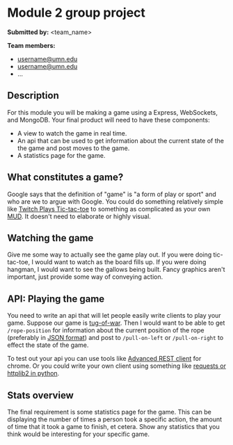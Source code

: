 # Module 2 group project #
__Submitted by:__ <team_name>

__Team members:__

- username@umn.edu
- username@umn.edu
- ...

## Description ##
For this module you will be making a game using a Express, WebSockets, and
MongoDB. Your final product will need to have these components:

- A view to watch the game in real time.
- An api that can be used to get information about the current state of the
  the game and post moves to the game.
- A statistics page for the game.

## What constitutes a game? ##
Google says that the definition of "game" is "a form of play or sport" and who
are we to argue with Google. You could do something relatively simple like
[Twitch Plays Tic-tac-toe](https://en.wikipedia.org/wiki/Twitch_Plays_Pok%C3%A9mon)
to something as complicated as your own
[MUD](https://en.wikipedia.org/wiki/MUD). It doesn't need to elaborate or
highly visual.

## Watching the game ##
Give me some way to actually see the game play out. If you were doing
tic-tac-toe, I would want to watch as the board fills up. If you were doing
hangman, I would want to see the gallows being built. Fancy graphics aren't
important, just provide some way of conveying action.

## API: Playing the game ##
You need to write an api that will let people easily write clients to play your
game. Suppose our game is [tug-of-war](https://en.wikipedia.org/wiki/Tug_of_war).
Then I would want to be able to get `/rope-position` for information about the
current position of the rope (preferably in
[JSON format](https://en.wikipedia.org/wiki/JSON)) and post to `/pull-on-left`
or `/pull-on-right` to effect the state of the game.

To test out your api you can use tools like
[Advanced REST client](https://chrome.google.com/webstore/detail/advanced-rest-client/hgmloofddffdnphfgcellkdfbfbjeloo?hl=en-US)
for chrome. Or you could write your own client using something like
[requests or httplib2 in python](http://stackoverflow.com/questions/4476373/simple-url-get-post-function-in-python).

## Stats overview ##
The final requirement is some statistics page for the game. This can be
displaying the number of times a person took a specific action, the amount of
time that it took a game to finish, et cetera. Show any statistics that you
think would be interesting for your specific game.
